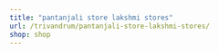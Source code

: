 ```yaml
---
title: "pantanjali store lakshmi stores"
url: /trivandrum/pantanjali-store-lakshmi-stores/
shop: shop
---
```

